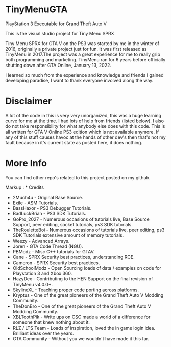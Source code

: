 # TinyMenuGTA
PlayStation 3 Executable for Grand Theft Auto V

This is the visual studio project for Tiny Menu SPRX

Tiny Menu SPRX for GTA V on the PS3 was started by me in the winter of 2016, originally a private project just for fun. It was first released as TinyMenu in 2017.The project was a great experience for me to really grip both programming and marketing. TinyMenu ran for 6 years before officially shutting down after GTA Online, January 13, 2022.

I learned so much from the experience and knowledge and friends I gained developing paradise, I want to thank everyone involved along the way.

# Disclaimer
A lot of the code in this is very very unorganized, this was a huge learning curve for me at the time. I had lots of help from friends (listed below). 
I also do not take responsibility for what anybody else does with this code. This is all written for GTA V Online PS3 edition which is not available anymore. If any of this stuff causes havoc at the hands of other dev's then that's not my fault because in it's current state as posted here, it does nothing.

# More Info
You can find other repo's related to this project posted on my github.

Markup : * Credits
* 2Much4u         - Original Base Source.
* Exile           - ASM Tutorials.
* BassHaxor       - PS3 Debugger Tutorials.
* BadLuckBrian    - PS3 SDK Tutorials.
* GoPro_2027      - Numerous occasions of tutorials live, Base Source Support, peer editing, socket tutorials, ps3 SDK tutorials.
* TheRouletteBoi  - Numerous occasions of tutorials live, peer editing, ps3 SDK Tutorials extensive amount of memory tutorials.
* Weezy           - Advanced Arrays.
* Joren           - GTA Code Thread (NGU).
* PBModz          - Misc C++ tutorials for GTAV.
* Cane            - SPRX Security best practices, understanding RCE.
* Cameron         - SPRX Security best practices.
* OldSchoolModz   - Open Sourcing loads of data / examples on code for Playstation 3 and Xbox 360.
* HazyDex         - Contributing to the HEN Support on the final revision of TinyMenu v4.0.0+.
* SkylineXL       - Teaching proper code porting across platforms.
* Kryptus         - One of the great pioneers of the Grand Theft Auto V Modding Community.
* TheDonBro       - One of the great pioneers of the Grand Theft Auto V Modding Community.
* XBLToothPik     - Write ups on CSC made a world of a difference for someone that knew nothing about it.
* RLZ / LTS Team  - Loads of inspiration, loved the in game login idea. Brilliant ideas over the years.
* GTA Community   - Without you we wouldn't have made it this far.
